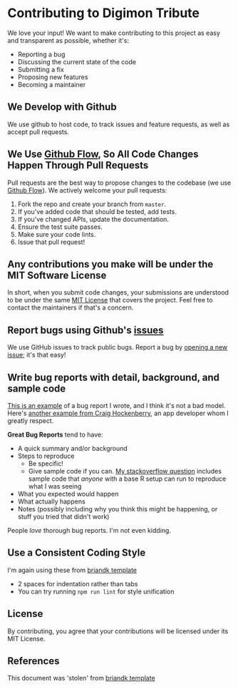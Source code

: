 # Contributing to Digimon Tribute
We love your input! We want to make contributing to this project as easy and transparent as possible, whether it's:

- Reporting a bug
- Discussing the current state of the code
- Submitting a fix
- Proposing new features
- Becoming a maintainer

## We Develop with Github
We use github to host code, to track issues and feature requests, as well as accept pull requests.

## We Use [Github Flow](https://guides.github.com/introduction/flow/index.html), So All Code Changes Happen Through Pull Requests
Pull requests are the best way to propose changes to the codebase (we use [Github Flow](https://guides.github.com/introduction/flow/index.html)). We actively welcome your pull requests:

1. Fork the repo and create your branch from `master`.
2. If you've added code that should be tested, add tests.
3. If you've changed APIs, update the documentation.
4. Ensure the test suite passes.
5. Make sure your code lints.
6. Issue that pull request!

## Any contributions you make will be under the MIT Software License
In short, when you submit code changes, your submissions are understood to be under the same [MIT License](http://choosealicense.com/licenses/mit/) that covers the project. Feel free to contact the maintainers if that's a concern.

## Report bugs using Github's [issues](https://github.com/briandk/transcriptase-atom/issues)
We use GitHub issues to track public bugs. Report a bug by [opening a new issue](); it's that easy!

## Write bug reports with detail, background, and sample code
[This is an example](http://stackoverflow.com/q/12488905/180626) of a bug report I wrote, and I think it's not a bad model. Here's [another example from Craig Hockenberry](http://www.openradar.me/11905408), an app developer whom I greatly respect.

**Great Bug Reports** tend to have:

- A quick summary and/or background
- Steps to reproduce
  - Be specific!
  - Give sample code if you can. [My stackoverflow question](http://stackoverflow.com/q/12488905/180626) includes sample code that *anyone* with a base R setup can run to reproduce what I was seeing
- What you expected would happen
- What actually happens
- Notes (possibly including why you think this might be happening, or stuff you tried that didn't work)

People *love* thorough bug reports. I'm not even kidding.

## Use a Consistent Coding Style
I'm again using these from [briandk template](https://gist.github.com/briandk/3d2e8b3ec8daf5a27a62)

* 2 spaces for indentation rather than tabs
* You can try running `npm run lint` for style unification

## License
By contributing, you agree that your contributions will be licensed under its MIT License.

## References
This document was 'stolen' from [briandk template](https://gist.github.com/briandk/3d2e8b3ec8daf5a27a62)
